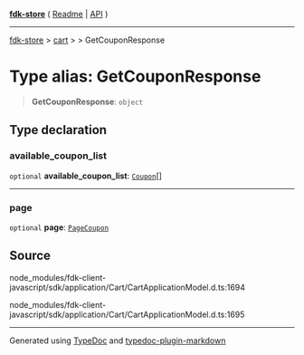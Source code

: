 [**fdk-store**](../../../README.md) ( [Readme](../../../README.md) \| [API](../../../API.md) )

---

[fdk-store](../../../API.md) > [cart](../../README.md) > [<internal>](../README.md) > GetCouponResponse

# Type alias: GetCouponResponse

> **GetCouponResponse**: `object`

## Type declaration

### available_coupon_list

`optional` **available_coupon_list**: [`Coupon`](type-alias.Coupon.md)[]

---

### page

`optional` **page**: [`PageCoupon`](type-alias.PageCoupon.md)

## Source

node_modules/fdk-client-javascript/sdk/application/Cart/CartApplicationModel.d.ts:1694

node_modules/fdk-client-javascript/sdk/application/Cart/CartApplicationModel.d.ts:1695

---

Generated using [TypeDoc](https://typedoc.org/) and [typedoc-plugin-markdown](https://www.npmjs.com/package/typedoc-plugin-markdown)
